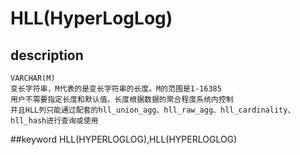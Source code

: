 # HLL(HyperLogLog)
## description
    VARCHAR(M)
    变长字符串，M代表的是变长字符串的长度。M的范围是1-16385
    用户不需要指定长度和默认值。长度根据数据的聚合程度系统内控制
    并且HLL列只能通过配套的hll_union_agg、hll_raw_agg、hll_cardinality、hll_hash进行查询或使用

##keyword
HLL(HYPERLOGLOG),HLL(HYPERLOGLOG)

